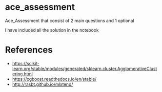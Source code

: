 # ace_assessment
Ace_Assessment that consist of 2 main questions and 1 optional 

I have included all the solution in the notebook

# References
* https://scikit-learn.org/stable/modules/generated/sklearn.cluster.AgglomerativeClustering.html
* https://xgboost.readthedocs.io/en/stable/
* http://rasbt.github.io/mlxtend/
